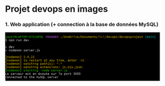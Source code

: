 # Projet devops en images
### 1. Web application (+ connection à la base de données MySQL)

![étape 1](https://github.com/mohamedaminekrim/DevOps_Project/blob/main/ANNEX/images/travail1.png?raw=true)
